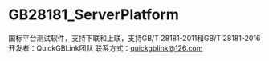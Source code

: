 # GB28181_ServerPlatform
国标平台测试软件，支持下联和上联，支持GB/T 28181-2011和GB/T 28181-2016
开发者：QuickGBLink团队
联系方式：quickgblink@126.com
